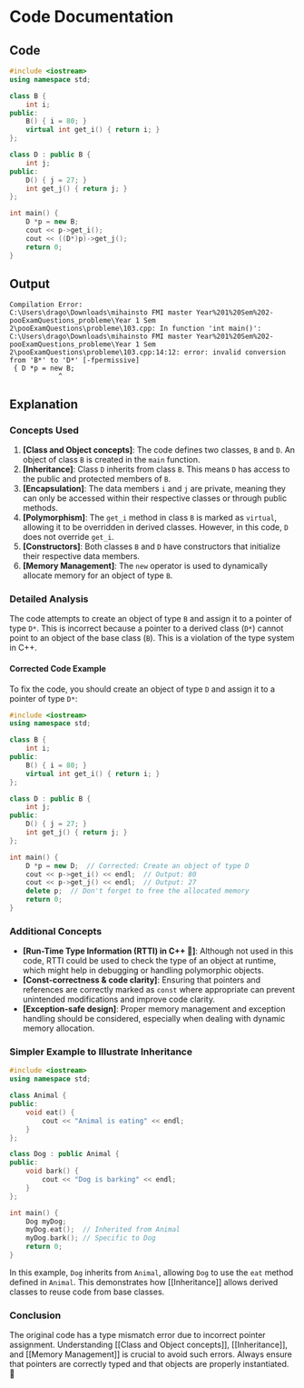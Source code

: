 # Code Documentation

## Code
```cpp
#include <iostream>
using namespace std;

class B {
    int i;
public:
    B() { i = 80; }
    virtual int get_i() { return i; }
};

class D : public B {
    int j;
public:
    D() { j = 27; }
    int get_j() { return j; }
};

int main() {
    D *p = new B;
    cout << p->get_i();
    cout << ((D*)p)->get_j();
    return 0;
}
```

## Output
```
Compilation Error:
C:\Users\drago\Downloads\mihainsto FMI master Year%201%20Sem%202-pooExamQuestions_probleme\Year 1 Sem 2\pooExamQuestions\probleme\103.cpp: In function 'int main()':
C:\Users\drago\Downloads\mihainsto FMI master Year%201%20Sem%202-pooExamQuestions_probleme\Year 1 Sem 2\pooExamQuestions\probleme\103.cpp:14:12: error: invalid conversion from 'B*' to 'D*' [-fpermissive]
 { D *p = new B;
            ^
```

## Explanation

### Concepts Used

1. **[Class and Object concepts]**: The code defines two classes, `B` and `D`. An object of class `B` is created in the `main` function.
2. **[Inheritance]**: Class `D` inherits from class `B`. This means `D` has access to the public and protected members of `B`.
3. **[Encapsulation]**: The data members `i` and `j` are private, meaning they can only be accessed within their respective classes or through public methods.
4. **[Polymorphism]**: The `get_i` method in class `B` is marked as `virtual`, allowing it to be overridden in derived classes. However, in this code, `D` does not override `get_i`.
5. **[Constructors]**: Both classes `B` and `D` have constructors that initialize their respective data members.
6. **[Memory Management]**: The `new` operator is used to dynamically allocate memory for an object of type `B`.

### Detailed Analysis

The code attempts to create an object of type `B` and assign it to a pointer of type `D*`. This is incorrect because a pointer to a derived class (`D*`) cannot point to an object of the base class (`B`). This is a violation of the type system in C++.

#### Corrected Code Example
To fix the code, you should create an object of type `D` and assign it to a pointer of type `D*`:

```cpp
#include <iostream>
using namespace std;

class B {
    int i;
public:
    B() { i = 80; }
    virtual int get_i() { return i; }
};

class D : public B {
    int j;
public:
    D() { j = 27; }
    int get_j() { return j; }
};

int main() {
    D *p = new D;  // Corrected: Create an object of type D
    cout << p->get_i() << endl;  // Output: 80
    cout << p->get_j() << endl;  // Output: 27
    delete p;  // Don't forget to free the allocated memory
    return 0;
}
```

### Additional Concepts

- **[Run-Time Type Information (RTTI) in C++ 🧐]**: Although not used in this code, RTTI could be used to check the type of an object at runtime, which might help in debugging or handling polymorphic objects.
- **[Const-correctness & code clarity]**: Ensuring that pointers and references are correctly marked as `const` where appropriate can prevent unintended modifications and improve code clarity.
- **[Exception-safe design]**: Proper memory management and exception handling should be considered, especially when dealing with dynamic memory allocation.

### Simpler Example to Illustrate Inheritance

```cpp
#include <iostream>
using namespace std;

class Animal {
public:
    void eat() {
        cout << "Animal is eating" << endl;
    }
};

class Dog : public Animal {
public:
    void bark() {
        cout << "Dog is barking" << endl;
    }
};

int main() {
    Dog myDog;
    myDog.eat();  // Inherited from Animal
    myDog.bark(); // Specific to Dog
    return 0;
}
```

In this example, `Dog` inherits from `Animal`, allowing `Dog` to use the `eat` method defined in `Animal`. This demonstrates how [[Inheritance]] allows derived classes to reuse code from base classes.

### Conclusion

The original code has a type mismatch error due to incorrect pointer assignment. Understanding [[Class and Object concepts]], [[Inheritance]], and [[Memory Management]] is crucial to avoid such errors. Always ensure that pointers are correctly typed and that objects are properly instantiated. 🚀